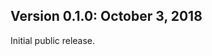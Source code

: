 Version 0.1.0:  October 3, 2018
-------------------------------------------------------------------------------

Initial public release.
